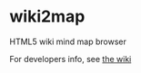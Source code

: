 # wiki2map
HTML5 wiki mind map browser

For developers info, see [the wiki](https://github.com/WikimediaSwitzerland/wiki2map/wiki)
